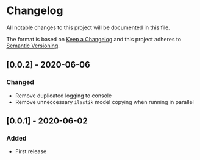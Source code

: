 # Changelog


All notable changes to this project will be documented in this file.

The format is based on [Keep a Changelog](https://keepachangelog.com/en/1.0.0/)
and this project adheres to [Semantic Versioning](https://semver.org/spec/v2.0.0.html).


## [0.0.2] - 2020-06-06

### Changed

- Remove duplicated logging to console
- Remove unneccessary `ilastik` model copying when running in parallel


## [0.0.1] - 2020-06-02

### Added

- First release
